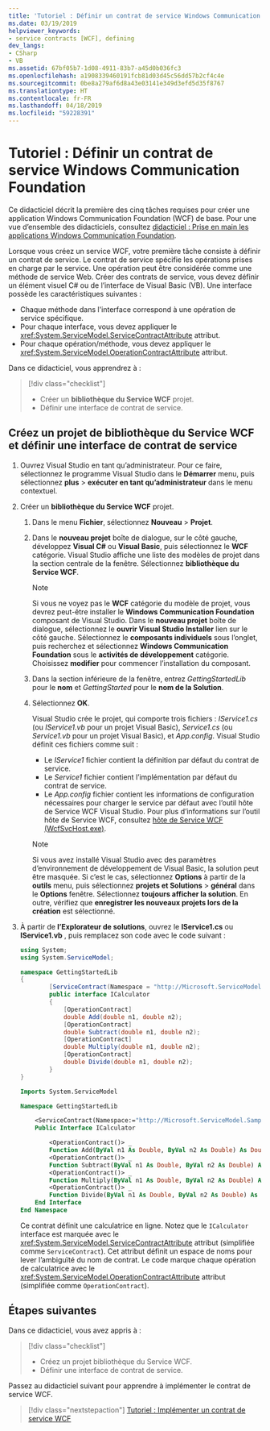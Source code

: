 ```yaml
---
title: 'Tutoriel : Définir un contrat de service Windows Communication Foundation'
ms.date: 03/19/2019
helpviewer_keywords:
- service contracts [WCF], defining
dev_langs:
- CSharp
- VB
ms.assetid: 67bf05b7-1d08-4911-83b7-a45d0b036fc3
ms.openlocfilehash: a1908339460191fcb81d03d45c56dd57b2cf4c4e
ms.sourcegitcommit: 0be8a279af6d8a43e03141e349d3efd5d35f8767
ms.translationtype: HT
ms.contentlocale: fr-FR
ms.lasthandoff: 04/18/2019
ms.locfileid: "59228391"
---
```

# <a name="tutorial-define-a-windows-communication-foundation-service-contract"></a>Tutoriel : Définir un contrat de service Windows Communication Foundation

Ce didacticiel décrit la première des cinq tâches requises pour créer une application Windows Communication Foundation (WCF) de base. Pour une vue d’ensemble des didacticiels, consultez [didacticiel : Prise en main les applications Windows Communication Foundation](getting-started-tutorial.md).

Lorsque vous créez un service WCF, votre première tâche consiste à définir un contrat de service. Le contrat de service spécifie les opérations prises en charge par le service. Une opération peut être considérée comme une méthode de service Web. Créer des contrats de service, vous devez définir un élément visuel C# ou de l’interface de Visual Basic (VB). Une interface possède les caractéristiques suivantes :

- Chaque méthode dans l'interface correspond à une opération de service spécifique. 
- Pour chaque interface, vous devez appliquer le <xref:System.ServiceModel.ServiceContractAttribute> attribut.
- Pour chaque opération/méthode, vous devez appliquer le <xref:System.ServiceModel.OperationContractAttribute> attribut. 

Dans ce didacticiel, vous apprendrez à :
> [!div class="checklist"]
> - Créer un **bibliothèque du Service WCF** projet.
> - Définir une interface de contrat de service.

## <a name="create-a-wcf-service-library-project-and-define-a-service-contract-interface"></a>Créez un projet de bibliothèque du Service WCF et définir une interface de contrat de service

1. Ouvrez Visual Studio en tant qu’administrateur. Pour ce faire, sélectionnez le programme Visual Studio dans le **Démarrer** menu, puis sélectionnez **plus** > **exécuter en tant qu’administrateur** dans le menu contextuel.

2. Créer un **bibliothèque du Service WCF** projet.

   1. Dans le menu **Fichier**, sélectionnez **Nouveau** > **Projet**.

   2. Dans le **nouveau projet** boîte de dialogue, sur le côté gauche, développez **Visual C#** ou **Visual Basic**, puis sélectionnez le **WCF** catégorie. Visual Studio affiche une liste des modèles de projet dans la section centrale de la fenêtre. Sélectionnez **bibliothèque du Service WCF**.

      > [!NOTE]
      > Si vous ne voyez pas le **WCF** catégorie du modèle de projet, vous devrez peut-être installer le **Windows Communication Foundation** composant de Visual Studio. Dans le **nouveau projet** boîte de dialogue, sélectionnez le **ouvrir Visual Studio Installer** lien sur le côté gauche. Sélectionnez le **composants individuels** sous l’onglet, puis recherchez et sélectionnez **Windows Communication Foundation** sous le **activités de développement** catégorie. Choisissez **modifier** pour commencer l’installation du composant.

   3. Dans la section inférieure de la fenêtre, entrez *GettingStartedLib* pour le **nom** et *GettingStarted* pour le **nom de la Solution**. 

   4. Sélectionnez **OK**.

      Visual Studio crée le projet, qui comporte trois fichiers : *IService1.cs* (ou *IService1.vb* pour un projet Visual Basic), *Service1.cs* (ou *Service1.vb* pour un projet Visual Basic), et  *App.config*. Visual Studio définit ces fichiers comme suit : 
      - Le *IService1* fichier contient la définition par défaut du contrat de service. 
      - Le *Service1* fichier contient l’implémentation par défaut du contrat de service. 
      - Le *App.config* fichier contient les informations de configuration nécessaires pour charger le service par défaut avec l’outil hôte de Service WCF Visual Studio. Pour plus d’informations sur l’outil hôte de Service WCF, consultez [hôte de Service WCF (WcfSvcHost.exe)](wcf-service-host-wcfsvchost-exe.md).

      > [!NOTE]
      > Si vous avez installé Visual Studio avec des paramètres d’environnement de développement de Visual Basic, la solution peut être masquée. Si c’est le cas, sélectionnez **Options** à partir de la **outils** menu, puis sélectionnez **projets et Solutions** > **général** dans le **Options** fenêtre. Sélectionnez **toujours afficher la solution**. En outre, vérifiez que **enregistrer les nouveaux projets lors de la création** est sélectionné.

3. À partir de **l’Explorateur de solutions**, ouvrez le **IService1.cs** ou **IService1.vb** , puis remplacez son code avec le code suivant :

    ```csharp
    using System;
    using System.ServiceModel;

    namespace GettingStartedLib
    {
            [ServiceContract(Namespace = "http://Microsoft.ServiceModel.Samples")]
            public interface ICalculator
            {
                [OperationContract]
                double Add(double n1, double n2);
                [OperationContract]
                double Subtract(double n1, double n2);
                [OperationContract]
                double Multiply(double n1, double n2);
                [OperationContract]
                double Divide(double n1, double n2);
            }
    }
    ```

    ```vb
    Imports System.ServiceModel

    Namespace GettingStartedLib

        <ServiceContract(Namespace:="http://Microsoft.ServiceModel.Samples")> _
        Public Interface ICalculator

            <OperationContract()> _
            Function Add(ByVal n1 As Double, ByVal n2 As Double) As Double
            <OperationContract()> _
            Function Subtract(ByVal n1 As Double, ByVal n2 As Double) As Double
            <OperationContract()> _
            Function Multiply(ByVal n1 As Double, ByVal n2 As Double) As Double
            <OperationContract()> _
            Function Divide(ByVal n1 As Double, ByVal n2 As Double) As Double
        End Interface
    End Namespace
    ```

     Ce contrat définit une calculatrice en ligne. Notez que le `ICalculator` interface est marquée avec le <xref:System.ServiceModel.ServiceContractAttribute> attribut (simplifiée comme `ServiceContract`). Cet attribut définit un espace de noms pour lever l’ambiguïté du nom de contrat. Le code marque chaque opération de calculatrice avec le <xref:System.ServiceModel.OperationContractAttribute> attribut (simplifiée comme `OperationContract`).

## <a name="next-steps"></a>Étapes suivantes

Dans ce didacticiel, vous avez appris à :
> [!div class="checklist"]
> - Créez un projet bibliothèque du Service WCF.
> - Définir une interface de contrat de service.

Passez au didacticiel suivant pour apprendre à implémenter le contrat de service WCF.

> [!div class="nextstepaction"]
> [Tutoriel : Implémenter un contrat de service WCF](how-to-implement-a-wcf-contract.md)
